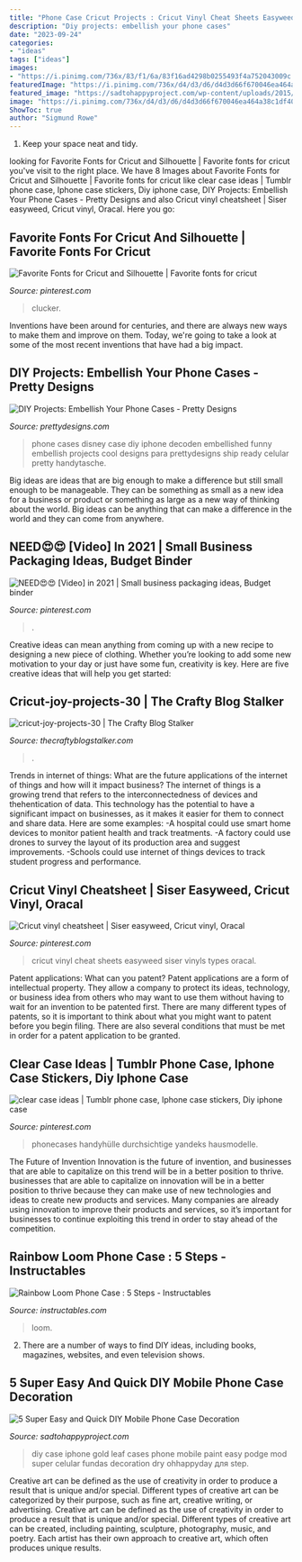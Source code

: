```yaml
---
title: "Phone Case Cricut Projects : Cricut Vinyl Cheat Sheets Easyweed Siser Vinyls Types Oracal"
description: "Diy projects: embellish your phone cases"
date: "2023-09-24"
categories:
- "ideas"
tags: ["ideas"]
images:
- "https://i.pinimg.com/736x/83/f1/6a/83f16ad4298b0255493f4a752043009c.jpg"
featuredImage: "https://i.pinimg.com/736x/d4/d3/d6/d4d3d66f670046ea464a38c1df40196c.jpg"
featured_image: "https://sadtohappyproject.com/wp-content/uploads/2015/06/diy-mobile-phone-case-300x448.jpg"
image: "https://i.pinimg.com/736x/d4/d3/d6/d4d3d66f670046ea464a38c1df40196c.jpg"
ShowToc: true
author: "Sigmund Rowe"
---
```



1. Keep your space neat and tidy.

	

		
looking for Favorite Fonts for Cricut and Silhouette | Favorite fonts for cricut you've visit to the right place. We have 8 Images about Favorite Fonts for Cricut and Silhouette | Favorite fonts for cricut like clear case ideas | Tumblr phone case, Iphone case stickers, Diy iphone case, DIY Projects: Embellish Your Phone Cases - Pretty Designs and also Cricut vinyl cheatsheet | Siser easyweed, Cricut vinyl, Oracal. Here you go:
		
    
## Favorite Fonts For Cricut And Silhouette | Favorite Fonts For Cricut

<img loading=lazy src="https://i.pinimg.com/736x/bb/98/67/bb98670ae48fe486fccb616e1c337eba.jpg" onerror="this.onerror=null;this.src='https://tse2.mm.bing.net/th?id=OIP.W4UrN81WZSu-th5Yc428xwAAAA&amp;pid=15.1';" alt="Favorite Fonts for Cricut and Silhouette | Favorite fonts for cricut">

_Source: pinterest.com_

>clucker. 

	

Inventions have been around for centuries, and there are always new ways to make them and improve on them. Today, we're going to take a look at some of the most recent inventions that have had a big impact.

    
## DIY Projects: Embellish Your Phone Cases - Pretty Designs

<img loading=lazy src="http://www.prettydesigns.com/wp-content/uploads/2015/03/Funny-Embellished-Phone-Case.jpg" onerror="this.onerror=null;this.src='https://tse3.mm.bing.net/th?id=OIP.LdwOX_KJhqJUJVIuaJG3MAHaNM&amp;pid=15.1';" alt="DIY Projects: Embellish Your Phone Cases - Pretty Designs">

_Source: prettydesigns.com_

>phone cases disney case diy iphone decoden embellished funny embellish projects cool designs para prettydesigns ship ready celular pretty handytasche. 

	

Big ideas are ideas that are big enough to make a difference but still small enough to be manageable. They can be something as small as a new idea for a business or product or something as large as a new way of thinking about the world. Big ideas can be anything that can make a difference in the world and they can come from anywhere.

    
## NEED😍😍 [Video] In 2021 | Small Business Packaging Ideas, Budget Binder

<img loading=lazy src="https://i.pinimg.com/736x/83/f1/6a/83f16ad4298b0255493f4a752043009c.jpg" onerror="this.onerror=null;this.src='https://tse3.mm.bing.net/th?id=OIP.4KiVUSftzOMj4bb6cRuK_AHaNK&amp;pid=15.1';" alt="NEED😍😍 [Video] in 2021 | Small business packaging ideas, Budget binder">

_Source: pinterest.com_

>. 

	

Creative ideas can mean anything from coming up with a new recipe to designing a new piece of clothing. Whether you’re looking to add some new motivation to your day or just have some fun, creativity is key. Here are five creative ideas that will help you get started: 

    
## Cricut-joy-projects-30 | The Crafty Blog Stalker

<img loading=lazy src="https://thecraftyblogstalker.com/wp-content/uploads/2020/04/cricut-joy-projects-30-scaled.jpg" onerror="this.onerror=null;this.src='https://tse1.mm.bing.net/th?id=OIP.dWqV5O3hemjT_vtam6gXgQHaLG&amp;pid=15.1';" alt="cricut-joy-projects-30 | The Crafty Blog Stalker">

_Source: thecraftyblogstalker.com_

>. 

	

Trends in internet of things: What are the future applications of the internet of things and how will it impact business?
The internet of things is a growing trend that refers to the interconnectedness of devices and thehentication of data. This technology has the potential to have a significant impact on businesses, as it makes it easier for them to connect and share data. Here are some examples: 
-A hospital could use smart home devices to monitor patient health and track treatments. 
-A factory could use drones to survey the layout of its production area and suggest improvements. 
-Schools could use internet of things devices to track student progress and performance.

    
## Cricut Vinyl Cheatsheet | Siser Easyweed, Cricut Vinyl, Oracal

<img loading=lazy src="https://i.pinimg.com/736x/a0/f9/5a/a0f95a8fe90582f338c686ae0f8467b4--cricut-vinyl-vinyls.jpg" onerror="this.onerror=null;this.src='https://tse4.mm.bing.net/th?id=OIP.Gwj8OAcVxlSc5vp21HuhuAHaNK&amp;pid=15.1';" alt="Cricut vinyl cheatsheet | Siser easyweed, Cricut vinyl, Oracal">

_Source: pinterest.com_

>cricut vinyl cheat sheets easyweed siser vinyls types oracal. 

	

Patent applications: What can you patent?
Patent applications are a form of intellectual property. They allow a company to protect its ideas, technology, or business idea from others who may want to use them without having to wait for an invention to be patented first. There are many different types of patents, so it is important to think about what you might want to patent before you begin filing. There are also several conditions that must be met in order for a patent application to be granted.

    
## Clear Case Ideas | Tumblr Phone Case, Iphone Case Stickers, Diy Iphone Case

<img loading=lazy src="https://i.pinimg.com/736x/d4/d3/d6/d4d3d66f670046ea464a38c1df40196c.jpg" onerror="this.onerror=null;this.src='https://tse4.mm.bing.net/th?id=OIP._CzMrZsfN0S1Lyse-fJYPwHaJ3&amp;pid=15.1';" alt="clear case ideas | Tumblr phone case, Iphone case stickers, Diy iphone case">

_Source: pinterest.com_

>phonecases handyhülle durchsichtige yandeks hausmodelle. 

	

The Future of Invention
Innovation is the future of invention, and businesses that are able to capitalize on this trend will be in a better position to thrive. businesses that are able to capitalize on innovation will be in a better position to thrive because they can make use of new technologies and ideas to create new products and services. Many companies are already using innovation to improve their products and services, so it’s important for businesses to continue exploiting this trend in order to stay ahead of the competition.

    
## Rainbow Loom Phone Case : 5 Steps - Instructables

<img loading=lazy src="https://content.instructables.com/ORIG/F1J/AMKI/HQKYBVXC/F1JAMKIHQKYBVXC.jpg?frame=1" onerror="this.onerror=null;this.src='https://tse2.mm.bing.net/th?id=OIP.MysDKS-koNLW2x51ngBNMwHaJ6&amp;pid=15.1';" alt="Rainbow Loom Phone Case : 5 Steps - Instructables">

_Source: instructables.com_

>loom. 

	

2. There are a number of ways to find DIY ideas, including books, magazines, websites, and even television shows.

    
## 5 Super Easy And Quick DIY Mobile Phone Case Decoration

<img loading=lazy src="https://sadtohappyproject.com/wp-content/uploads/2015/06/diy-mobile-phone-case-300x448.jpg" onerror="this.onerror=null;this.src='https://tse4.mm.bing.net/th?id=OIP.Ycq1R3b5i8770M4tkgEk3wHaLD&amp;pid=15.1';" alt="5 Super Easy and Quick DIY Mobile Phone Case Decoration">

_Source: sadtohappyproject.com_

>diy case iphone gold leaf cases phone mobile paint easy podge mod super celular fundas decoration dry ohhappyday для step. 

	

Creative art can be defined as the use of creativity in order to produce a result that is unique and/or special. Different types of creative art can be categorized by their purpose, such as fine art, creative writing, or advertising.
Creative art can be defined as the use of creativity in order to produce a result that is unique and/or special. Different types of creative art can be created, including painting, sculpture, photography, music, and poetry. Each artist has their own approach to creative art, which often produces unique results.

